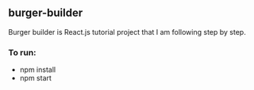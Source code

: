## burger-builder
Burger builder is React.js tutorial project that I am following step by step.

### To run:
 - npm install
 - npm start

